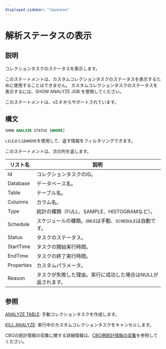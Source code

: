 ```yaml
---
displayed_sidebar: "Japanese"
---
```


# 解析ステータスの表示

## 説明

コレクションタスクのステータスを表示します。

このステートメントは、カスタムコレクションタスクのステータスを表示するために使用することはできません。 カスタムコレクションタスクのステータスを表示するには、SHOW ANALYZE JOB を使用してください。

このステートメントは、v2.4 からサポートされています。

## 構文

```SQL
SHOW ANALYZE STATUS [WHERE]
```

`LILEまた`は`WHERE`を使用して、返す情報をフィルタリングできます。

このステートメントは、次の列を返します。

| **リスト名** | **説明**                                                     |
| ------------- | ------------------------------------------------------------ |
| Id            | コレクションタスクのID。                                     |
| Database      | データベース名。                                              |
| Table         | テーブル名。                                                  |
| Columns       | カラム名。                                                    |
| Type          | 統計の種類（FULL、SAMPLE、HISTOGRAMなど）。                       |
| Schedule      | スケジュールの種類。`ONCE`は手動、`SCHEDULE`は自動です。          |
| Status        | タスクのステータス。                                           |
| StartTime     | タスクの開始実行時間。                                          |
| EndTime       | タスクの終了実行時間。                                          |
| Properties    | カスタムパラメータ。                                            |
| Reason        | タスクが失敗した理由。実行に成功した場合はNULLが返されます。      |

## 参照

[ANALYZE TABLE](../data-definition/ANALYZE_TABLE.md): 手動コレクションタスクを作成します。

[KILL ANALYZE](../data-definition/KILL_ANALYZE.md): 実行中のカスタムコレクションタスクをキャンセルします。

CBOの統計情報の収集に関する詳細情報は、[CBO用統計情報の収集](../../../using_starrocks/Cost_based_optimizer.md)を参照してください。